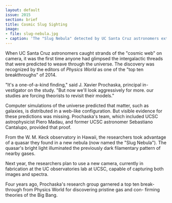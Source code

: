 ```yaml
---
layout: default
issue: 2015
section: brief
title: Cosmic Slug Sighting
image:
- file: slug-nebula.jpg
- caption: 'The "Slug Nebula" detected by UC Santa Cruz astronomers extends across 2 million light-years of intergalactic space.'
---
```


When UC Santa Cruz astronomers caught strands of the "cosmic web" on camera, it was the first time anyone had glimpsed the intergalactic threads that were predicted to weave through the universe. The discovery was recognized by the editors of _Physics World_ as one of the "top ten breakthroughs" of 2014.

"It's a one-of-a-kind finding," said J. Xavier Prochaska, principal in- vestigator on the study. "But now we'll look aggressively for more. our studies are forcing theorists to revisit their models."

Computer simulations of the universe predicted that matter, such as galaxies, is distributed in a web-like configuration. But visible evidence for these predictions was missing. Prochaska's team, which included UCSC astrophysicist Piero Madau, and former UCSC astronomer Sebastiano Cantalupo, provided that proof.

From the W. M. Keck observatory in Hawaii, the researchers took advantage of a quasar they found in a new nebula (now named the "Slug Nebula"). The quasar's bright light illuminated the previously dark filamentary pattern of nearby gases.

Next year, the researchers plan to use a new camera, currently in fabrication at the UC observatories lab at UCSC, capable of capturing both images and spectra.

Four years ago, Prochaska's research group garnered a top ten break-through from Physics World for discovering pristine gas and con- firming theories of the Big Bang.

